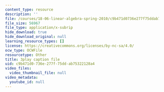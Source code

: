 ```yaml
---
content_type: resource
description: ''
file: /courses/18-06-linear-algebra-spring-2010/c9b471d0736e277f75ddab75322128a4_0h43aV4aH7I.srt
file_size: 56967
file_type: application/x-subrip
hide_download: true
hide_download_original: null
learning_resource_types: []
license: https://creativecommons.org/licenses/by-nc-sa/4.0/
ocw_type: OCWFile
resourcetype: Other
title: 3play caption file
uid: c9b471d0-736e-277f-75dd-ab75322128a4
video_files:
  video_thumbnail_file: null
video_metadata:
  youtube_id: null
---
```

